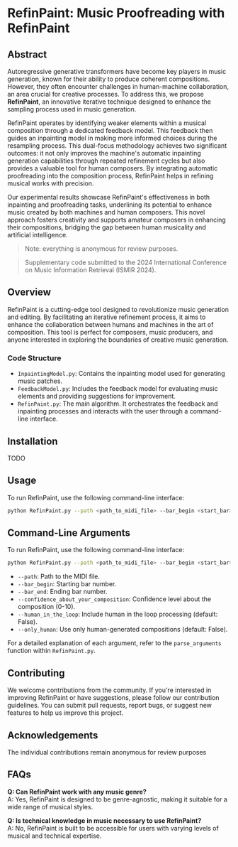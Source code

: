 # RefinPaint: Music Proofreading with RefinPaint

## Abstract
Autoregressive generative transformers have become key players in music generation, known for their ability to produce coherent compositions. However, they often encounter challenges in human-machine collaboration, an area crucial for creative processes. To address this, we propose **RefinPaint**, an innovative iterative technique designed to enhance the sampling process used in music generation.

RefinPaint operates by identifying weaker elements within a musical composition through a dedicated feedback model. This feedback then guides an inpainting model in making more informed choices during the resampling process. This dual-focus methodology achieves two significant outcomes: it not only improves the machine's automatic inpainting generation capabilities through repeated refinement cycles but also provides a valuable tool for human composers. By integrating automatic proofreading into the composition process, RefinPaint helps in refining musical works with precision.

Our experimental results showcase RefinPaint's effectiveness in both inpainting and proofreading tasks, underlining its potential to enhance music created by both machines and human composers. This novel approach fosters creativity and supports amateur composers in enhancing their compositions, bridging the gap between human musicality and artificial intelligence.

>Note: everything is anonymous for review purposes.

>Supplementary code submitted to the 2024 International Conference on Music Information Retrieval (ISMIR 2024).

## Overview
RefinPaint is a cutting-edge tool designed to revolutionize music generation and editing. By facilitating an iterative refinement process, it aims to enhance the collaboration between humans and machines in the art of composition. This tool is perfect for composers, music producers, and anyone interested in exploring the boundaries of creative music generation.

### Code Structure
- `InpaintingModel.py`: Contains the inpainting model used for generating music patches.
- `FeedbackModel.py`: Includes the feedback model for evaluating music elements and providing suggestions for improvement.
- `RefinPaint.py`: The main algorithm. It orchestrates the feedback and inpainting processes and interacts with the user through a command-line interface.

## Installation

TODO

## Usage
To run RefinPaint, use the following command-line interface:

```bash
python RefinPaint.py --path <path_to_midi_file> --bar_begin <start_bar> --bar_end <end_bar> --confidence_about_your_composition <confidence_level> --human_in_the_loop --only_human <only_human>
```

## Command-Line Arguments
To run RefinPaint, use the following command-line interface:

```bash
python RefinPaint.py --path <path_to_midi_file> --bar_begin <start_bar> --bar_end <end_bar> --confidence_about_your_composition <confidence_level> --human_in_the_loop --only_human
```

- `--path`: Path to the MIDI file.
- `--bar_begin`: Starting bar number.
- `--bar_end`: Ending bar number.
- `--confidence_about_your_composition`: Confidence level about the composition (0-10).
- `--human_in_the_loop`: Include human in the loop processing (default: False).
- `--only_human`: Use only human-generated compositions (default: False).

For a detailed explanation of each argument, refer to the `parse_arguments` function within `RefinPaint.py`.

## Contributing
We welcome contributions from the community. If you're interested in improving RefinPaint or have suggestions, please follow our contribution guidelines. You can submit pull requests, report bugs, or suggest new features to help us improve this project.


## Acknowledgements

The individual contributions remain anonymous for review purposes

## FAQs
**Q: Can RefinPaint work with any music genre?**  
A: Yes, RefinPaint is designed to be genre-agnostic, making it suitable for a wide range of musical styles.

**Q: Is technical knowledge in music necessary to use RefinPaint?**  
A: No, RefinPaint is built to be accessible for users with varying levels of musical and technical expertise.